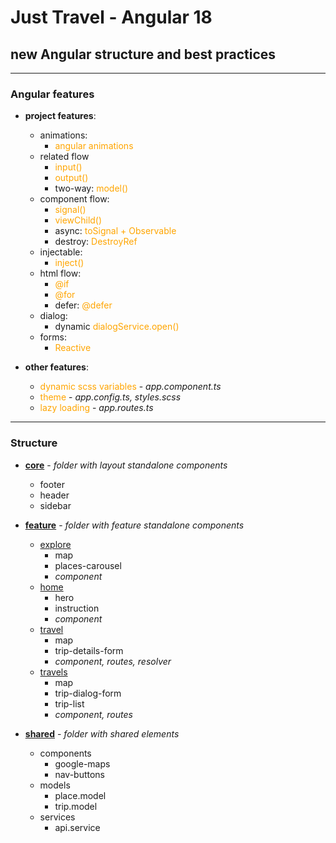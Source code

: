 # Just Travel - Angular 18

## new Angular structure and best practices

---------------------
<style>
x { color: orange }
g { color: gold }
</style>

### Angular features

* **project features**:
    * animations:
        * <x>angular animations</x>
    * related flow
        * <x>input()</x>
        * <x>output()</x>
        * two-way: <x>model()</x>
    * component flow:
        * <x>signal()</x>
        * <x>viewChild()</x>
        * async: <x>toSignal + Observable<x>
        * destroy: <x>DestroyRef<x>
    * injectable:
        * <x>inject()</x>
    * html flow:
        * <x>@if</x>
        * <x>@for</x>
        * defer: <x>@defer</x>
    * dialog:
        * dynamic <x>dialogService.open()</x>
    * forms:
        * <x>Reactive</x>


* **other features**:
    * <x>dynamic scss variables</x> - _app.component.ts_
    * <x>theme</x> - _app.config.ts, styles.scss_
    * <x>lazy loading</x> - _app.routes.ts_

------------------

### Structure

* **[core](app/src/app/core)** - _folder with layout standalone components_
    * footer
    * header
    * sidebar


* **[feature](app/src/app/feature)** - _folder with feature standalone components_
    * [explore](app/src/app/feature/explore)
        * map
        * places-carousel
        * _component_
    * [home](app/src/app/feature/home)
        * hero
        * instruction
        * _component_
    * [travel](app/src/app/feature/travel)
        * map
        * trip-details-form
        * _component, routes, resolver_
    * [travels](app/src/app/feature/travels)
        * map
        * trip-dialog-form
        * trip-list
        * _component, routes_


* **[shared](app/src/app/shared)** - _folder with shared elements_
    * components
        * google-maps
        * nav-buttons
    * models
        * place.model
        * trip.model
    * services
        * api.service